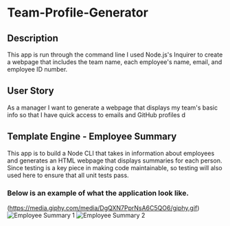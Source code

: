 # Team-Profile-Generator
## Description
This app is run through the command line I used Node.js's Inquirer to create a webpage that includes the team name, each employee's name, email, and employee ID number.
## User Story
As a manager
I want to generate a webpage that displays my team's basic info
so that I have quick access to emails and GitHub profiles
d
## Template Engine - Employee Summary

This app is to build a Node CLI that takes in information about employees and generates an HTML webpage that displays summaries for each person. Since testing is a key piece in making code maintainable, so testing will also used here to ensure that all unit tests pass.


### Below is an example of what the application look like.
(https://media.giphy.com/media/DgQXN7PprNsA6C5QO6/giphy.gif)
![Employee Summary 1](./Assets/demo.png)
![Employee Summary 2](./Assets/newTeam.png)